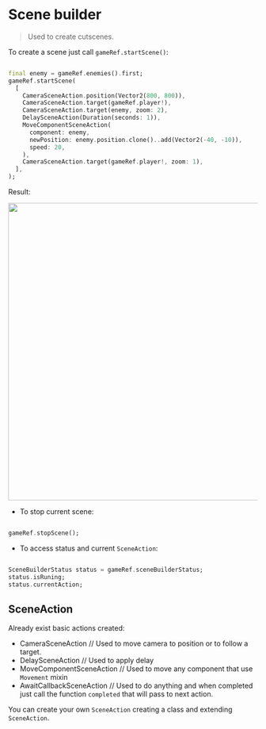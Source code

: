 # Scene builder

> Used to create cutscenes.

To create a scene just call `gameRef.startScene()`:

```dart

final enemy = gameRef.enemies().first;
gameRef.startScene(
  [
    CameraSceneAction.position(Vector2(800, 800)),
    CameraSceneAction.target(gameRef.player!),
    CameraSceneAction.target(enemy, zoom: 2),
    DelaySceneAction(Duration(seconds: 1)),
    MoveComponentSceneAction(
      component: enemy,
      newPosition: enemy.position.clone()..add(Vector2(-40, -10)),
      speed: 20,
    ),
    CameraSceneAction.target(gameRef.player!, zoom: 1),
  ],
);

```

Result:

<img src="../../_media/scene_example.gif" width="600"/>

- To stop current scene:

```dart

gameRef.stopScene();

```

- To access status and current `SceneAction`:

```dart

SceneBuilderStatus status = gameRef.sceneBuilderStatus;
status.isRuning;
status.currentAction;

```

## SceneAction

Already exist basic actions created:

- CameraSceneAction // Used to move camera to position or to follow a target.
- DelaySceneAction // Used to apply delay
- MoveComponentSceneAction // Used to move any component that use `Movement` mixin
- AwaitCallbackSceneAction // Used to do anything and when completed just call the function `completed` that will pass to next action.

You can create your own `SceneAction` creating a class and extending `SceneAction`.